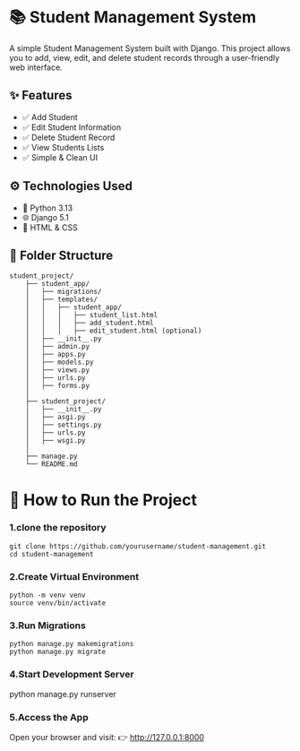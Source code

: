 # 📚 Student Management System
A simple Student Management System built with Django. This project allows you to add, view, edit, and delete student records through a user-friendly web interface.


## ✨ Features

- ✅ Add Student
- ✅ Edit Student Information
- ✅ Delete Student Record
- ✅ View Students Lists
- ✅ Simple & Clean UI
## ⚙️ Technologies Used

- 🐍 Python 3.13
- 🌐 Django 5.1
- 🎨 HTML & CSS

## 📂 Folder Structure

```
student_project/
    ├── student_app/
    │   ├── migrations/
    │   ├── templates/
    │   │   ├── student_app/
    │   │   │   ├── student_list.html
    │   │   │   ├── add_student.html
    │   │   │   ├── edit_student.html (optional)
    │   ├── __init__.py
    │   ├── admin.py
    │   ├── apps.py
    │   ├── models.py
    │   ├── views.py
    │   ├── urls.py
    │   ├── forms.py
    │
    ├── student_project/
    │   ├── __init__.py
    │   ├── asgi.py
    │   ├── settings.py
    │   ├── urls.py
    │   ├── wsgi.py
    │
    ├── manage.py
    └── README.md
```
# 🚀 How to Run the Project
### 1.clone the repository
```
git clone https://github.com/yourusername/student-management.git
cd student-management
```
### 2.Create Virtual Environment 
```
python -m venv venv
source venv/bin/activate
```
### 3.Run Migrations
```
python manage.py makemigrations
python manage.py migrate
```
### 4.Start Development Server
python manage.py runserver
### 5.Access the App

Open your browser and visit:
👉 http://127.0.0.1:8000








